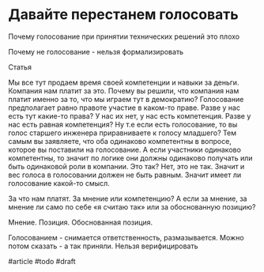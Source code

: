 # Давайте перестанем голосовать

Почему голосование при принятии технических решений это плохо

Почему не голосование - нельзя формализировать 

Статья [](https://charleslambdin.com/2023/06/27/exploring-alternative-strategies/)

Мы все тут продаем время своей компетенции и навыки за деньги. Компания нам платит за это. Почему вы решили, что компания нам платит именно за то, что мы играем тут в демократию? 
Голосование предполагает равно правоте участие в каком-то праве. Разве у нас есть тут какие-то права? У нас их нет, у нас есть компетенция. Разве у нас есть равная компетенция? Ну т.е если есть голосование, то вы голос старшего инженера приравниваете к голосу младшего? Тем самым вы заявляете, что оба одинаково компетентны в вопросе, которое вы поставили на голосование. А если участники одинаково компетентны, то значит по логике они должны одинаково получать или быть одинаковой роли в компании. Это так? Нет, это не так. Значит и вес голоса в голосовании должен не быть равным. Значит имеет ли голосование какой-то смысл.

За что нам платят. За мнение или компетенцию? А если за мнение, за мнение ли само по себе «я считаю так» или за обоснованную позицию?  

Мнение. Позиция. Обоснованная позиция.

Голосованием - снимается ответственность, размазывается. Можно потом сказать - а так приняли. Нельзя верифицировать

#article #todo
#draft